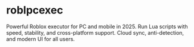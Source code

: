# roblpcexec
Powerful Roblox executor for PC and mobile in 2025. Run Lua scripts with speed, stability, and cross-platform support. Cloud sync, anti-detection, and modern UI for all users.
